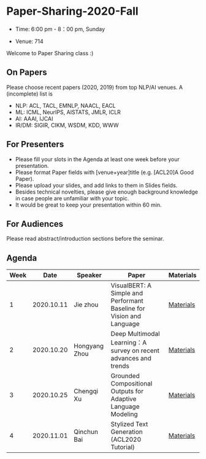 # Paper-Sharing-2020-Fall

- Time: 6:00 pm - 8：00 pm, Sunday

- Venue: 714

Welcome to Paper Sharing class :)

## On Papers
Please choose recent papers (2020, 2019) from top NLP/AI venues. A (incomplete) list is

- NLP: ACL, TACL, EMNLP, NAACL, EACL
- ML: ICML, NeurIPS, AISTATS, JMLR, ICLR
- AI: AAAI, IJCAI
- IR/DM: SIGIR, CIKM, WSDM, KDD, WWW


## For Presenters
- Please fill your slots in the Agenda at least one week before your presentation.
- Please format Paper fields with [venue+year]title (e.g. [ACL20]A Good Paper).
- Please upload your slides, and add links to them in Slides fields.
- Besides technical novelties, please give enough background knowledge in case people are unfamiliar with your topic.
- It would be great to keep your presentation within 60 min.

## For Audiences
Please read abstract/introduction sections before the seminar.


## Agenda
|Week|	Date	|Speaker|	Paper|	Materials|
|  ----   | ----  |   ----   | ----  |   ----   |
|1|	2020.10.11	|Jie zhou|	VisualBERT: A Simple and Performant Baseline for Vision and Language|	[Materials](https://arxiv.org/pdf/1908.03557.pdf)|
|2|	2020.10.20	|Hongyang Zhou | Deep Multimodal Learning：A survey on recent advances and trends	| [Materials](https://ieeexplore.ieee.org/stamp/stamp.jsp?tp=&arnumber=8103116)	|
|3|	2020.10.25	| Chengqi Xu |	Grounded Compositional Outputs for Adaptive Language Modeling | [Materials](https://arxiv.org/abs/2009.11523)	|
|4|	2020.11.01	| Qinchun Bai | Stylized Text Generation (ACL2020 Tutorial)	|	[Materials](https://drive.google.com/file/d/1r5BbBZii3qPXGWJ7aKN3AAw4lhLDuVvp/view)|
